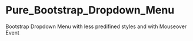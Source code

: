 Pure_Bootstrap_Dropdown_Menu
============================

Bootstrap Dropdown Menu with less predifined styles and with Mouseover Event 
